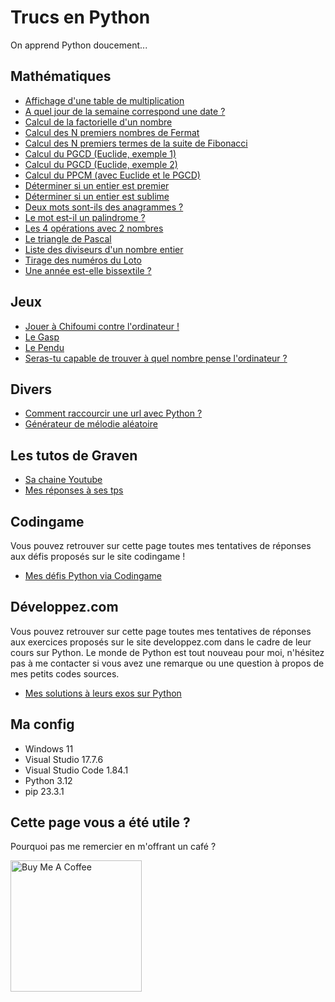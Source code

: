 # Trucs en Python

On apprend Python doucement...

## Mathématiques

* [Affichage d'une table de multiplication](https://github.com/AlexisAmand/python/blob/master/Maths/table.py)
* [A quel jour de la semaine correspond une date ?](https://github.com/AlexisAmand/python/blob/master/Maths/jour-semaine.py)
* [Calcul de la factorielle d'un nombre](https://github.com/AlexisAmand/python/blob/master/Maths/factorielle.py)
* [Calcul des N premiers nombres de Fermat](https://github.com/AlexisAmand/python/blob/master/Maths/fermat.py)
* [Calcul des N premiers termes de la suite de Fibonacci](https://github.com/AlexisAmand/python/blob/master/Maths/fibonacci.py)
* [Calcul du PGCD (Euclide, exemple 1)](https://github.com/AlexisAmand/python/blob/master/Maths/euclide01.py)
* [Calcul du PGCD (Euclide, exemple 2)](https://github.com/AlexisAmand/python/blob/master/Maths/euclide02.py)
* [Calcul du PPCM (avec Euclide et le PGCD)](https://github.com/AlexisAmand/python/blob/master/Maths/ppcm.py)
* [Déterminer si un entier est premier](https://github.com/AlexisAmand/python/blob/master/Maths/premier.py)
* [Déterminer si un entier est sublime](https://github.com/AlexisAmand/python/blob/master/Maths/sublime.py)
* [Deux mots sont-ils des anagrammes ?](https://github.com/AlexisAmand/python/blob/master/Maths/anagramme.py)
* [Le mot est-il un palindrome ?](https://github.com/AlexisAmand/python/blob/master/Maths/palindrome.py)
* [Les 4 opérations avec 2 nombres](https://github.com/AlexisAmand/python/blob/master/Maths/4operations.py)
* [Le triangle de Pascal](https://github.com/AlexisAmand/python/blob/master/Maths/pascal.py)
* [Liste des diviseurs d'un nombre entier](https://github.com/AlexisAmand/python/blob/master/Maths/diviseurs.py)
* [Tirage des numéros du Loto](https://github.com/AlexisAmand/python/blob/master/Maths/loto.py)
* [Une année est-elle bissextile ?](https://github.com/AlexisAmand/python/blob/master/Maths/bissextile.py)


## Jeux

* [Jouer à Chifoumi contre l'ordinateur !](https://github.com/AlexisAmand/python/blob/master/Games/chifoumi.py)
* [Le Gasp](https://github.com/AlexisAmand/python/blob/master/Games/Pygasp)
* [Le Pendu](https://github.com/AlexisAmand/python/blob/master/Games/pendu.py)
* [Seras-tu capable de trouver à quel nombre pense l'ordinateur ?](https://github.com/AlexisAmand/python/blob/master/Games/FindTheNumber.py)

## Divers

* [Comment raccourcir une url avec Python ?](https://github.com/AlexisAmand/python/blob/master/Divers/pyshort.py)
* [Générateur de mélodie aléatoire](https://github.com/AlexisAmand/python/blob/master/Divers/generator.py)

## Les tutos de Graven

* [Sa chaine Youtube](https://www.youtube.com/@Gravenilvectuto)
* [Mes réponses à ses tps](https://github.com/AlexisAmand/python/tree/master/TP%20Graven)

## Codingame

Vous pouvez retrouver sur cette page toutes mes tentatives de réponses aux défis proposés sur le site codingame !

* [Mes défis Python via Codingame](https://github.com/AlexisAmand/Mes-trucs-en-python/tree/master/Codingame)

## Développez.com

Vous pouvez retrouver sur cette page toutes mes tentatives de réponses aux exercices proposés sur le site developpez.com dans le cadre de leur cours sur Python. Le monde de Python est tout nouveau pour moi, n'hésitez pas à me contacter si vous avez une remarque ou une question à propos de mes petits codes sources.

* [Mes solutions à leurs exos sur Python](https://github.com/AlexisAmand/python/tree/master/DeveloppezCom)

##  Ma config

* Windows 11
* Visual Studio 17.7.6    
* Visual Studio Code 1.84.1
* Python 3.12
* pip 23.3.1

## Cette page vous a été utile ?
Pourquoi pas me remercier en m'offrant un café ?

<a href="https://www.buymeacoffee.com/alexisamand" target="_blank"><img src="https://cdn.buymeacoffee.com/buttons/v2/default-blue.png" alt="Buy Me A Coffee" width="210" ></a>





